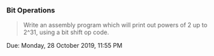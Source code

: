 ### Bit Operations
>Write an assembly program which will print out powers of 2 up to 2^31, using a bit shift op code.

Due: Monday, 28 October 2019, 11:55 PM
